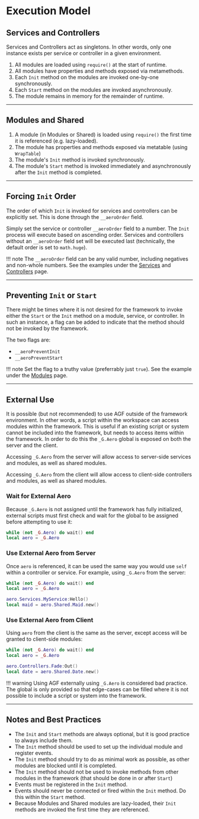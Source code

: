 # Execution Model

## Services and Controllers

Services and Controllers act as singletons. In other words, only one instance exists per service or controller in a given environment.

1. All modules are loaded using `require()` at the start of runtime.
1. All modules have properties and methods exposed via metamethods.
1. Each `Init` method on the modules are invoked one-by-one synchronously.
1. Each `Start` method on the modules are invoked asynchronously.
1. The module remains in memory for the remainder of runtime.

--------------------------

## Modules and Shared

1. A module (in Modules or Shared) is loaded using `require()` the first time it is referenced (e.g. lazy-loaded).
1. The module has properties and methods exposed via metatable (using `WrapTable`)
1. The module's `Init` method is invoked synchronously.
1. The module's `Start` method is invoked immediately and asynchronously after the `Init` method is completed.

--------------------------

## Forcing `Init` Order

The order of which `Init` is invoked for services and controllers can be explicitly set. This is done through the `__aeroOrder` field.

Simply set the service or controller `__aeroOrder` field to a number. The `Init` process will execute based on ascending order. Services and controllers without an `__aeroOrder` field set will be executed last (technically, the default order is set to `math.huge`).

!!! note
	The `__aeroOrder` field can be any valid number, including negatives and non-whole numbers. See the examples under the [Services](services.md#forcing-init-order) and [Controllers](controllers.md#forcing-init-order) page.

--------------------------

## Preventing `Init` or `Start`

There might be times where it is not desired for the framework to invoke either the `Start` or the `Init` method on a module, service, or controller. In such an instance, a flag can be added to indicate that the method should not be invoked by the framework.

The two flags are:

- `__aeroPreventInit`
- `__aeroPreventStart`

!!! note
	Set the flag to a truthy value (preferrably just `true`). See the example under the [Modules](modules.md#prevent-init-or-start) page.

--------------------------

## External Use

It is possible (but not recommended) to use AGF outside of the framework environment. In other words, a script within the workspace can access modules within the framework. This is useful if an existing script or system cannot be included into the framework, but needs to access items within the framework. In order to do this the `_G.Aero` global is exposed on both the server and the client.

Accessing `_G.Aero` from the server will allow access to server-side services and modules, as well as shared modules.

Accessing `_G.Aero` from the client will allow access to client-side controllers and modules, as well as shared modules.

### Wait for External Aero
Because `_G.Aero` is not assigned until the framework has fully initialized, external scripts must first check and wait for the global to be assigned before attempting to use it:
```lua
while (not _G.Aero) do wait() end
local aero = _G.Aero
```

### Use External Aero from Server
Once `aero` is referenced, it can be used the same way you would use `self` within a controller or service. For example, using `_G.Aero` from the server:
```lua
while (not _G.Aero) do wait() end
local aero = _G.Aero

aero.Services.MyService:Hello()
local maid = aero.Shared.Maid.new()
```

### Use External Aero from Client
Using `aero` from the client is the same as the server, except access will be granted to client-side modules:
```lua
while (not _G.Aero) do wait() end
local aero = _G.Aero

aero.Controllers.Fade:Out()
local date = aero.Shared.Date.new()
```

!!! warning
	Using AGF externally using `_G.Aero` is considered bad practice. The global is only provided so that edge-cases can be filled where it is not possible to include a script or system into the framework.

--------------------------

## Notes and Best Practices

- The `Init` and `Start` methods are always optional, but it is good practice to always include them.
- The `Init` method should be used to set up the individual module and register events.
- The `Init` method should try to do as minimal work as possible, as other modules are blocked until it is completed.
- The `Init` method should not be used to invoke methods from other modules in the framework (that should be done in or after `Start`)
- Events must be registered in the `Init` method.
- Events should never be connected or fired within the `Init` method. Do this within the `Start` method.
- Because Modules and Shared modules are lazy-loaded, their `Init` methods are invoked the first time they are referenced.
